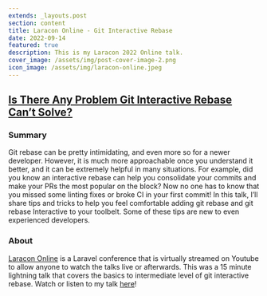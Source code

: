 ```yaml
---
extends: _layouts.post
section: content
title: Laracon Online - Git Interactive Rebase
date: 2022-09-14
featured: true
description: This is my Laracon 2022 Online talk.
cover_image: /assets/img/post-cover-image-2.png
icon_image: /assets/img/laracon-online.jpeg
---
```


<h2><a href="https://www.youtube.com/watch?v=f4QShF42c6E&t=27156s&ab_channel=LaraconOnline">Is There Any Problem Git Interactive Rebase Can’t Solve?</a></h2>

<h3>Summary</h3>
Git rebase can be pretty intimidating, and even more so for a newer developer. However, it is much more approachable once you understand it better, and it can be extremely helpful in many situations. For example, did you know an interactive rebase can help you consolidate your commits and make your PRs the most popular on the block? Now no one has to know that you missed some linting fixes or broke CI in your first commit! In this talk, I’ll share tips and tricks to help you feel comfortable adding git rebase and git rebase Interactive to your toolbelt. Some of these tips are new to even experienced developers.

<h3>About</h3>
<a href="https://laracon.net/">Laracon Online</a> is a Laravel conference that is virtually streamed on Youtube to allow anyone to watch the talks live or afterwards. This was a 15 minute lightning talk that covers the basics to intermediate level of git interactive rebase. Watch or listen to my talk <a href="https://www.youtube.com/watch?v=f4QShF42c6E&t=27156s&ab_channel=LaraconOnline">here</a>!
